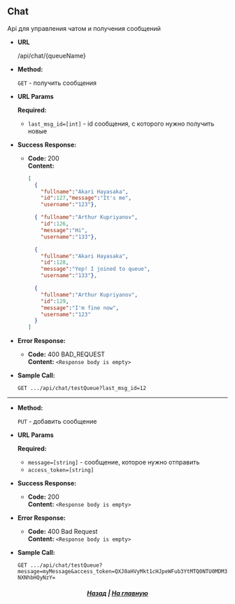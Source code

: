 ﻿**Chat**
----
  Api для управления чатом и получения сообщений

* **URL**

  /api/chat/{queueName}

* **Method:**
  
  `GET` - получить сообщения
  
*  **URL Params**

   **Required:**
 
    * `last_msg_id=[int]` - id сообщения, с которого нужно получить новые

* **Success Response:**

  * **Code:** 200 <br />
    **Content:** 

    ```json
    [
      { 
        "fullname":"Akari Hayasaka",
        "id":127,"message":"It's me",
        "username":"123"},
    
      { "fullname":"Arthur Kupriyanov",
        "id":126,
        "message":"Hi",
        "username":"133"},
    
      { 
        "fullname":"Akari Hayasaka",
        "id":128,
        "message":"Yep! I joined to queue",
        "username":"133"},
    
      { 
        "fullname":"Arthur Kupriyanov",
        "id":129,
        "message":"I'm fine now",
        "username":"123"
      }
    ]

    ```
* **Error Response:**

  * **Code:** 400 BAD_REQUEST <br />
    **Content:** `<Response body is empty>`
    
    
* **Sample Call:**

  `GET .../api/chat/testQueue?last_msg_id=12`

<hr>

* **Method:**
  
  `PUT` - добавить сообщение
  
*  **URL Params**

   **Required:**
 
    * `message=[string]` - сообщение, которое нужно отправить
    * `access_token=[string]`

* **Success Response:**

  * **Code:** 200 <br />
    **Content:** `<Response body is empty>`
    
* **Error Response:**

  * **Code:** 400 Bad Request <br />
    **Content:** `<Response body is empty>`
    
    
* **Sample Call:**

  `GET .../api/chat/testQueue?message=myMessage&access_token=QXJ0aHVyMkt1cHJpeWFub3YtMTQ0NTU0MDM3NXNhbHQyNzY=`

<h5 align=center><a href="/helios-doc/wiki/api">Назад</a> | <a href="helios-doc/wiki">На главную</a></h5>
